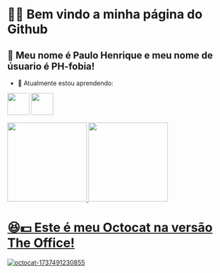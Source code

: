 # :star2::smile: Bem vindo a minha página do Github
## :boy: Meu nome é Paulo Henrique e meu nome de úsuario é PH-fobia!
- :blue_book: Atualmente estou aprendendo:
  
 <img src="https://cdn.jsdelivr.net/gh/devicons/devicon@latest/icons/javascript/javascript-original.svg" width= "50" height= "50" />  <img src="https://cdn.jsdelivr.net/gh/devicons/devicon@latest/icons/vscode/vscode-original-wordmark.svg" width= "50" height= "50" />

 <div>
<a href="https://github.com/PH-fobia">
<img loading="lazy" height="180em" src="https://github-readme-stats.vercel.app/api/top-langs/?username=PH-fobia&layout=compact&langs_count=7&theme=radical"/>
<img loading="lazy" height="180em" src="https://github-readme-stats.vercel.app/api?username=PH-fobia&show_icons=true&theme=radical&include_all_commits=true&count_private=true"/>
</div>

  
 # :laughing::dollar: Este é meu Octocat na versão The Office!

  
![octocat-1737491230855](https://github.com/user-attachments/assets/eec5d6ff-2a0f-483d-8124-114f487ac982)



